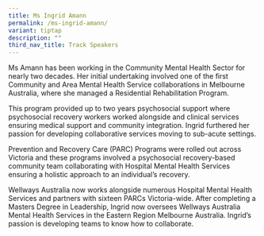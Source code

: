 ```yaml
---
title: Ms Ingrid Amann
permalink: /ms-ingrid-amann/
variant: tiptap
description: ""
third_nav_title: Track Speakers
---
```

<p></p>
<p>Ms Amann has been working in the Community Mental Health Sector for nearly
two decades. Her initial undertaking involved one of the first Community
and Area Mental Health Service collaborations in Melbourne Australia, where
she managed a Residential Rehabilitation Program.</p>
<p>This program provided up to two years psychosocial support where psychosocial
recovery workers worked alongside and clinical services ensuring medical
support and community integration. Ingrid furthered her passion for developing
collaborative services moving to sub-acute settings.</p>
<p>Prevention and Recovery Care (PARC) Programs were rolled out across Victoria
and these programs involved a psychosocial recovery-based community team
collaborating with Hospital Mental Health Services ensuring a holistic
approach to an individual’s recovery.</p>
<p>Wellways Australia now works alongside numerous Hospital Mental Health
Services and partners with sixteen PARCs Victoria-wide. After completing
a Masters Degree in Leadership, Ingrid now oversees Wellways Australia
Mental Health Services in the Eastern Region Melbourne Australia. Ingrid’s
passion is developing teams to know how to collaborate.</p>
<p></p>
